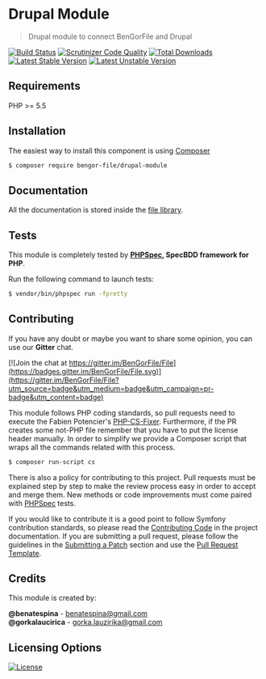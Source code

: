 # Drupal Module
> Drupal module to connect BenGorFile and Drupal

[![Build Status](https://travis-ci.org/BenGorFile/DrupalModule.svg?branch=master)](https://travis-ci.org/BenGorFile/DrupalModule)
[![Scrutinizer Code Quality](https://scrutinizer-ci.com/g/BenGorFile/DrupalModule/badges/quality-score.png?b=master)](https://scrutinizer-ci.com/g/BenGorFile/DrupalModule/?branch=master)
[![Total Downloads](https://poser.pugx.org/bengor-file/bengor_file/downloads)](https://packagist.org/packages/bengor-file/bengor_file/)
[![Latest Stable Version](https://poser.pugx.org/bengor-file/bengor_file/v/stable.svg)](https://packagist.org/packages/bengor-file/bengor_file/)
[![Latest Unstable Version](https://poser.pugx.org/bengor-file/bengor_file/v/unstable.svg)](https://packagist.org/packages/bengor-file/bengor_file/)

## Requirements
PHP >= 5.5

## Installation
The easiest way to install this component is using [Composer][6]
```bash
$ composer require bengor-file/drupal-module
```

## Documentation
All the documentation is stored inside the [file library](https://github.com/BenGorFile/File/blob/master/docs/index.md).

## Tests
This module is completely tested by **[PHPSpec][1], SpecBDD framework for PHP**.

Run the following command to launch tests:
```bash
$ vendor/bin/phpspec run -fpretty
```

## Contributing
If you have any doubt or maybe you want to share some opinion, you can use our **Gitter** chat.

[![Join the chat at https://gitter.im/BenGorFile/File](https://badges.gitter.im/BenGorFile/File.svg)](https://gitter.im/BenGorFile/File?utm_source=badge&utm_medium=badge&utm_campaign=pr-badge&utm_content=badge)

This module follows PHP coding standards, so pull requests need to execute the Fabien Potencier's [PHP-CS-Fixer][5].
Furthermore, if the PR creates some not-PHP file remember that you have to put the license header manually. In order
to simplify we provide a Composer script that wraps all the commands related with this process.
```bash
$ composer run-script cs
```

There is also a policy for contributing to this project. Pull requests must be explained step by step to make the
review process easy in order to accept and merge them. New methods or code improvements must come paired with
[PHPSpec][1] tests.

If you would like to contribute it is a good point to follow Symfony contribution standards, so please read the
[Contributing Code][2] in the project documentation. If you are submitting a pull request, please follow the guidelines
in the [Submitting a Patch][3] section and use the [Pull Request Template][4].

## Credits
This module is created by:
>
**@benatespina** - [benatespina@gmail.com](mailto:benatespina@gmail.com)<br>
**@gorkalaucirica** - [gorka.lauzirika@gmail.com](mailto:gorka.lauzirika@gmail.com)

## Licensing Options
[![License](https://poser.pugx.org/bengor-file/drupal-module/license.svg)](https://github.com/BenGorFile/DrupalModule/blob/master/LICENSE)

[1]: http://www.phpspec.net/
[2]: http://symfony.com/doc/current/contributing/code/index.html
[3]: http://symfony.com/doc/current/contributing/code/patches.html#check-list
[4]: http://symfony.com/doc/current/contributing/code/patches.html#make-a-pull-request
[5]: http://cs.sensiolabs.org/
[6]: http://getcomposer.org
